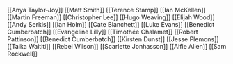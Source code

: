[[Anya Taylor-Joy]]
[[Matt Smith]]
[[Terence Stamp]]
[[Ian McKellen]]
[[Martin Freeman]]
[[Christopher Lee]]
[[Hugo Weaving]]
[[Elijah Wood]]
[[Andy Serkis]]
[[Ian Holm]]
[[Cate Blanchett]]
[[Luke Evans]]
[[Benedict Cumberbatch]]
[[Evangeline Lilly]]
[[Timothée Chalamet]]
[[Robert Pattinson]]
[[Benedict Cumberbatch]]
[[Kirsten Dunst]]
[[Jesse Plemons]]
[[Taika Waititi]]
[[Rebel Wilson]]
[[Scarlette Jonhasson]]
[[Alfie Allen]]
[[Sam Rockwell]]
